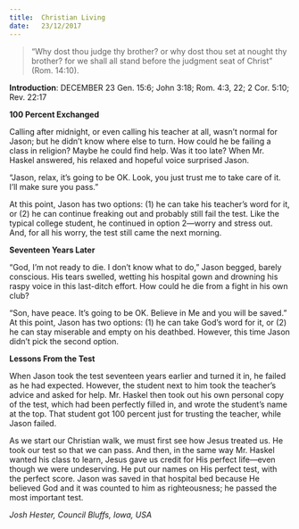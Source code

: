 ```yaml
---
title:  Christian Living
date:   23/12/2017
---
```


> <p></p>
> “Why dost thou judge thy brother? or why dost thou set at nought thy brother? for we shall all stand before the judgment seat of Christ” (Rom. 14:10).

**Introduction**: DECEMBER 23 Gen. 15:6; John 3:18; Rom. 4:3, 22; 2 Cor. 5:10; Rev. 22:17

**100 Percent Exchanged**

Calling after midnight, or even calling his teacher at all, wasn’t normal for Jason; but he didn’t know where else to turn. How could he be failing a class in religion? Maybe he could find help. Was it too late? When Mr. Haskel answered, his relaxed and hopeful voice surprised Jason.

“Jason, relax, it’s going to be OK. Look, you just trust me to take care of it. I’ll make sure you pass.”

At this point, Jason has two options: (1) he can take his teacher’s word for it, or (2) he can continue freaking out and probably still fail the test. Like the typical college student, he continued in option 2—worry and stress out. And, for all his worry, the test still came the next morning.

**Seventeen Years Later**

“God, I’m not ready to die. I don’t know what to do,” Jason begged, barely conscious. His tears swelled, wetting his hospital gown and drowning his raspy voice in this last-ditch effort. How could he die from a fight in his own club?

“Son, have peace. It’s going to be OK. Believe in Me and you will be saved.” At this point, Jason has two options: (1) he can take God’s word for it, or (2) he can stay miserable and empty on his deathbed. However, this time Jason didn’t pick the second option.

**Lessons From the Test**

When Jason took the test seventeen years earlier and turned it in, he failed as he had expected. However, the student next to him took the teacher’s advice and asked for help. Mr. Haskel then took out his own personal copy of the test, which had been perfectly filled in, and wrote the student’s name at the top. That student got 100 percent just for trusting the teacher, while Jason failed.

As we start our Christian walk, we must first see how Jesus treated us. He took our test so that we can pass. And then, in the same way Mr. Haskel wanted his class to learn, Jesus gave us credit for His perfect life—even though we were undeserving. He put our names on His perfect test, with the perfect score. Jason was saved in that hospital bed because He believed God and it was counted to him as righteousness; he passed the most important test.

_Josh Hester, Council Bluffs, Iowa, USA_